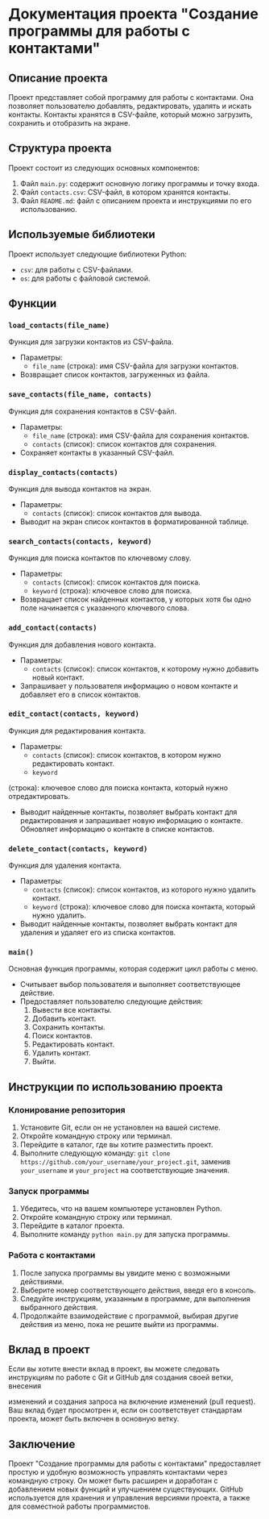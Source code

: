 # Документация проекта "Создание программы для работы с контактами"

## Описание проекта
Проект представляет собой программу для работы с контактами. Она позволяет пользователю добавлять, редактировать, удалять и искать контакты. Контакты хранятся в CSV-файле, который можно загрузить, сохранить и отобразить на экране.

## Структура проекта
Проект состоит из следующих основных компонентов:
1. Файл `main.py`: содержит основную логику программы и точку входа.
2. Файл `contacts.csv`: CSV-файл, в котором хранятся контакты.
3. Файл `README.md`: файл с описанием проекта и инструкциями по его использованию.

## Используемые библиотеки
Проект использует следующие библиотеки Python:
- `csv`: для работы с CSV-файлами.
- `os`: для работы с файловой системой.

## Функции

### `load_contacts(file_name)`
Функция для загрузки контактов из CSV-файла.
- Параметры:
  - `file_name` (строка): имя CSV-файла для загрузки контактов.
- Возвращает список контактов, загруженных из файла.

### `save_contacts(file_name, contacts)`
Функция для сохранения контактов в CSV-файл.
- Параметры:
  - `file_name` (строка): имя CSV-файла для сохранения контактов.
  - `contacts` (список): список контактов для сохранения.
- Сохраняет контакты в указанный CSV-файл.

### `display_contacts(contacts)`
Функция для вывода контактов на экран.
- Параметры:
  - `contacts` (список): список контактов для вывода.
- Выводит на экран список контактов в форматированной таблице.

### `search_contacts(contacts, keyword)`
Функция для поиска контактов по ключевому слову.
- Параметры:
  - `contacts` (список): список контактов для поиска.
  - `keyword` (строка): ключевое слово для поиска.
- Возвращает список найденных контактов, у которых хотя бы одно поле начинается с указанного ключевого слова.

### `add_contact(contacts)`
Функция для добавления нового контакта.
- Параметры:
  - `contacts` (список): список контактов, к которому нужно добавить новый контакт.
- Запрашивает у пользователя информацию о новом контакте и добавляет его в список контактов.

### `edit_contact(contacts, keyword)`
Функция для редактирования контакта.
- Параметры:
  - `contacts` (список): список контактов, в котором нужно редактировать контакт.
  - `keyword`

 (строка): ключевое слово для поиска контакта, который нужно отредактировать.
- Выводит найденные контакты, позволяет выбрать контакт для редактирования и запрашивает новую информацию о контакте. Обновляет информацию о контакте в списке контактов.

### `delete_contact(contacts, keyword)`
Функция для удаления контакта.
- Параметры:
  - `contacts` (список): список контактов, из которого нужно удалить контакт.
  - `keyword` (строка): ключевое слово для поиска контакта, который нужно удалить.
- Выводит найденные контакты, позволяет выбрать контакт для удаления и удаляет его из списка контактов.

### `main()`
Основная функция программы, которая содержит цикл работы с меню.
- Считывает выбор пользователя и выполняет соответствующее действие.
- Предоставляет пользователю следующие действия:
  1. Вывести все контакты.
  2. Добавить контакт.
  3. Сохранить контакты.
  4. Поиск контактов.
  5. Редактировать контакт.
  6. Удалить контакт.
  7. Выйти.

## Инструкции по использованию проекта

### Клонирование репозитория
1. Установите Git, если он не установлен на вашей системе.
2. Откройте командную строку или терминал.
3. Перейдите в каталог, где вы хотите разместить проект.
4. Выполните следующую команду: `git clone https://github.com/your_username/your_project.git`, заменив `your_username` и `your_project` на соответствующие значения.

### Запуск программы
1. Убедитесь, что на вашем компьютере установлен Python.
2. Откройте командную строку или терминал.
3. Перейдите в каталог проекта.
4. Выполните команду `python main.py` для запуска программы.

### Работа с контактами
1. После запуска программы вы увидите меню с возможными действиями.
2. Выберите номер соответствующего действия, введя его в консоль.
3. Следуйте инструкциям, указанным в программе, для выполнения выбранного действия.
4. Продолжайте взаимодействие с программой, выбирая другие действия из меню, пока не решите выйти из программы.

## Вклад в проект
Если вы хотите внести вклад в проект, вы можете следовать инструкциям по работе с Git и GitHub для создания своей ветки, внесения

 изменений и создания запроса на включение изменений (pull request). Ваш вклад будет просмотрен и, если он соответствует стандартам проекта, может быть включен в основную ветку.

## Заключение
Проект "Создание программы для работы с контактами" предоставляет простую и удобную возможность управлять контактами через командную строку. Он может быть расширен и доработан с добавлением новых функций и улучшением существующих. GitHub используется для хранения и управления версиями проекта, а также для совместной работы программистов.